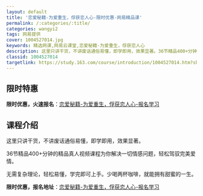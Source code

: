 ```yaml
---
layout: default
title: '恋爱秘籍-为爱重生，俘获恋人心-限时优惠-网易精品课'
permalink: /:categories/:title/
categories: wangyi2
tags: 网易提供
cover: 1004527014.jpg
keywords: 精选网课,网易云课堂,恋爱秘籍-为爱重生，俘获恋人心
description: 这里只讲干货，不讲废话通俗易懂，即学即用，效果显著。36节精品400+分钟的精品真人视频课程为你解决一切情感问题，轻松驾
classid: 1004527014
targetlink: https://study.163.com/course/introduction/1004527014.htm?share=1&shareId=1025206652&utm_campaign=share&utm_medium=iphoneShare&utm_source=&utm_u=1025206652
---
```


## 限时特惠

**限时优惠，火速报名**：[恋爱秘籍-为爱重生，俘获恋人心-报名学习](https://study.163.com/course/introduction/1004527014.htm?share=1&shareId=1025206652&utm_campaign=share&utm_medium=iphoneShare&utm_source=&utm_u=1025206652)

## 课程介绍

这里只讲干货，不讲废话通俗易懂，即学即用，效果显著。



36节精品400+分钟的精品真人视频课程为你解决一切情感问题，轻松驾驭完美爱情。



无需复杂理论，轻松易懂，学完即可上手。少喝两杯咖啡，就能拥有甜蜜的一生。

**限时优惠，报名地址**：[恋爱秘籍-为爱重生，俘获恋人心-报名学习](https://study.163.com/course/introduction/1004527014.htm?share=1&shareId=1025206652&utm_campaign=share&utm_medium=iphoneShare&utm_source=&utm_u=1025206652)

